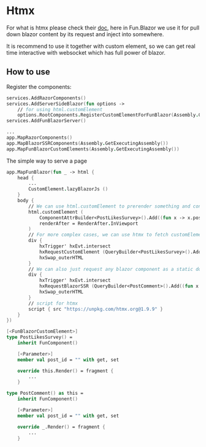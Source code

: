 # Htmx

For what is htmx please check their [doc](https://htmx.org/), here in Fun.Blazor we use it for pull down blazor content by its request and inject into somewhere.

It is recommend to use it together with custom element, so we can get real time interactive with websocket which has full power of blazor.

## How to use


Register the components:

```fsharp
services.AddRazorComponents()
services.AddServerSideBlazor(fun options -> 
	// for using html.customElement
	options.RootComponents.RegisterCustomElementForFunBlazor(Assembly.GetExecutingAssembly()))
services.AddFunBlazorServer()

...
app.MapRazorComponents()
app.MapBlazorSSRComponents(Assembly.GetExecutingAssembly())
app.MapFunBlazorCustomElements(Assembly.GetExecutingAssembly())
```

The simple way to serve a page

```fsharp
app.MapFunBlazor(fun _ -> html {
    head {
        ...
        CustomElement.lazyBlazorJs ()
    }
    body {
        // We can use html.customElement to prerender something and connect to server with websocket at some point
        html.customElement (
            ComponentAttrBuilder<PostLikesSurvey>().Add((fun x -> x.post_id), post.Id),
            renderAfter = RenderAfter.InViewport
        )
        // For more complex cases, we can use htmx to fetch customElement and then connect to server with websocket
        div {
            hxTrigger' hxEvt.intersect
            hxRequestCustomElement (QueryBuilder<PostLikesSurvey>().Add((fun x -> x.post_id), post.Id))
            hxSwap_outerHTML
        }
        // We can also just request any blazor component as a static dom content and inject at some point based on htmx
        div {
            hxTrigger' hxEvt.intersect
            hxRequestBlazorSSR (QueryBuilder<PostComment>().Add((fun x -> x.post_id), post.Id))
            hxSwap_outerHTML
        }
        // script for htmx
        script { src "https://unpkg.com/htmx.org@1.9.9" }
    }
})
```

```fsharp
[<FunBlazorCustomElement>]
type PostLikesSurvey() =
    inherit FunComponent()

    [<Parameter>]
    member val post_id = "" with get, set

    override this.Render() = fragment {
        ...
    }

type PostComment() as this =
    inherit FunComponent()

    [<Parameter>]
    member val post_id = "" with get, set

    override _.Render() = fragment {
        ...
    }
```
